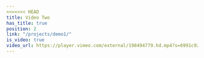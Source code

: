 ```yaml
---
<<<<<<< HEAD
title: Video Two
has_title: true
position: 2
link: "/projects/demo1/"
is_video: true
video_url: https://player.vimeo.com/external/198494779.hd.mp4?s=6991c92272b45296a042326918a8b8b636d5c1a3&profile_id=174
---
```

